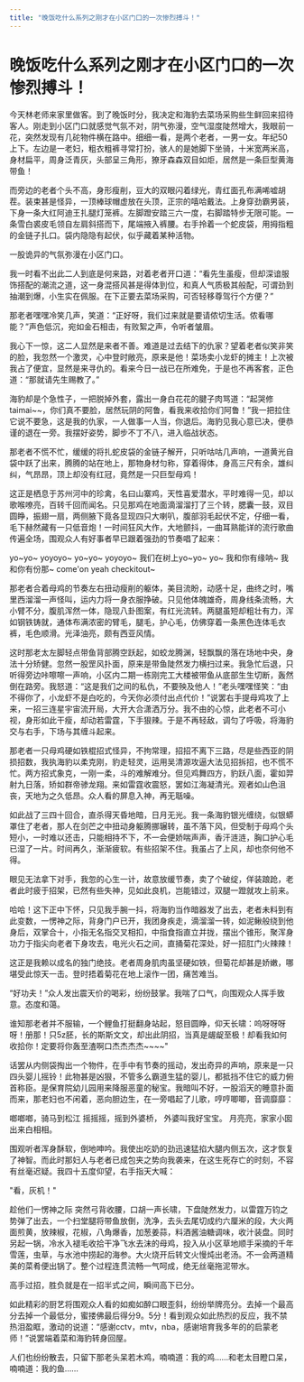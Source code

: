 ```yaml
---
title: "晚饭吃什么系列之刚才在小区门口的一次惨烈搏斗！"
---
```

# 晚饭吃什么系列之刚才在小区门口的一次惨烈搏斗！

今天林老师来家里做客。到了晚饭时分，我决定和海豹去菜场采购些生鲜回来招待客人。刚走到小区门口就感觉气氛不对，阴气弥漫，空气湿度陡然增大，我眼前一花，突然发现有几砣物件横在路中。细细一看，是两个老者，一男一女。年纪50上下。左边是一老妇，粗衣粗裤寻常打扮，骇人的是她脚下坐骑，十米宽两米高，身材扁平，周身泛青灰，头部呈三角形，獠牙森森双目如炬，居然是一条巨型黄海带鱼！

而旁边的老者个头不高，身形瘦削，豆大的双眼闪着绿光，青红面孔布满唏嘘胡茬。装束甚是怪异，一顶棒球帽虚放在头顶，正宗的嘻哈戴法。上身穿劲霸男装，下身一条大红阿迪王扎腿灯笼裤。左脚蹬安踏三六一度，右脚踏特步无限可能。一条雪白裘皮毛领自左肩斜搭而下，尾端掖入裤腰。右手拎着一个蛇皮袋，用拇指粗的金链子扎口。袋内隐隐有起伏，似乎藏着某种活物。

一股诡异的气氛弥漫在小区门口。

我一时看不出此二人到底是何来路，对着老者开口道：“看先生虽瘦，但却深谙服饰搭配的潮流之道，这一身混搭风甚是得体到位，和真人气质极其般配，可谓劲到抽潮到爆，小生实在佩服。在下正要去菜场采购，可否轻移尊驾行个方便？”

那老者嘿嘿冷笑几声，笑道：“正好呀，我们过来就是要请侬切生活。侬看哪能？”声色低沉，宛如金石相击，有败絮之声，令听者皱眉。

我心下一惊，这二人显然是来者不善。难道是过去结下的仇家？望着老者似笑非笑的脸，我忽然一个激灵，心中登时敞亮，原来是他！菜场卖小龙虾的摊主！上次被我占了便宜，显然是来寻仇的。看来今日一战已在所难免，于是也不再客套，正色道：“那就请先生赐教了。”

海豹却是个急性子，一把脱掉外套，露出一身白花花的腱子肉骂道：“起哭修taimai~~，你们真不要脸，居然玩阴的阿鲁，看我来收拾你们阿鲁！”我一把拉住它说不要急，这是我的仇家，一人做事一人当，你退后。海豹见我心意已决，便恭谨的退在一旁。我摆好姿势，脚步不丁不八，进入临战状态。

那老者不慌不忙，缓缓的将扎蛇皮袋的金链子解开，只听咕咕几声响，一道黄光自袋中跃了出来，腾腾的站在地上，那物身材匀称，穿着得体，身高三尺有余，雄纠纠，气昂昂，顶上却没有红冠，竟然是一只巨型母鸡！

这正是栖息于苏州河中的珍禽，名曰山寨鸡，天性喜爱潜水，平时难得一见，却以歌喉嘹亮，百转千回而闻名。只见那鸡在地面滴溜溜打了三个转，腮囊一鼓，双目圆睁，振翅一扇，两侧腋下竟各显现四只大喇叭，腹部羽毛起伏不定，仔细一看，毛下赫然藏有一只低音炮！一时间狂风大作，大地颤抖，一曲耳熟能详的流行歌曲传遍全场，围观众人有好事者早已跟着强劲的节奏唱了起来：

yo~yo~ yoyoyo~ yo~yo~ yoyoyo~ 我们在树上yo~yo~ yo~ 我和你有缘呐~ 我和你有份那~ come'on yeah checkitout~

那老者合着母鸡的节奏左右扭动瘦削的躯体，美目流盼，动感十足，曲终之时，嘴里西溜溜一声怪叫，运内力将一身衣服挣破。只见他体魄雄奇，周身线条流畅，大小臂不分，腹肌浑然一体，隐现八卦图案，有红光流转。两腿虽短却粗壮有力，浑如钢铁铸就，通体布满浓密的臂毛，腿毛，护心毛，仿佛穿着一条黑色连体毛衣裤，毛色顺滑。光泽油亮，颇有西亚风情。

这时那老太左脚轻点带鱼背部腾空跃起，如蛟龙腾渊，轻飘飘的落在场地中央，身法十分矫健。忽然一股罡风扑面，原来是带鱼陡然发力横扫过来。我急忙后退，只听得旁边咔嚓嚓一声响，小区内二期一栋刚完工大楼被带鱼从底部生生切断，轰然倒在路旁。我怒道：“这是我们之间的私仇，不要殃及他人！”老头嘿嘿怪笑：“由不得你了，小龙虾不是白吃的，今天你必须付出点代价！”说罢右手提母鸡攻了上来，一招三连星宇宙流开局，大开大合潇洒万分。我不由的心惊，此老者不可小视，身形如此干瘦，却动若雷霆，下手狠辣。于是不再轻敌，调匀了呼吸，将海豹交与右手，下场与其缠斗起来。

那老者一只母鸡硬如铁棍招式怪异，不拘常理，招招不离下三路，尽是些西亚的阴损招数，我执海豹以柔克刚，豹走轻灵，运用吴清源攻逼大法见招拆招，也不慌不忙。两方招式象克，一刚一柔，斗的难解难分。但见鸡舞四方，豹跃八面，霍如羿射九日落，矫如群帝骖龙翔。来如雷霆收震怒，罢如江海凝清光。观者如山色沮丧，天地为之久低昂。众人看的屏息入神，再无聒噪。

如此战了三四十回合，直杀得天昏地暗，日月无光。我一条海豹银光缠绕，似银蟒罩住了老者，那人在剑芒之中扭动身躯腾挪辗转，虽不落下风，但受制于母鸡个头短小，一时难以还击，只能相持不下，不一会便娇喘声声，香汗涟涟，胸口护心毛已湿了一片。时间再久，渐渐疲软。有些招架不住。我虽占了上风，却也奈何他不得。

眼见无法拿下对手，我忽的心生一计，故意放缓节奏，卖了个破绽，佯装踉跄，老者此时疲于招架，已然有些失神，见如此良机，岂能错过，双腿一蹬就攻上前来。

哈哈！这下正中下怀，只见我手腕一抖，将海豹当作暗器发了出去，老者未料到有此变数，一愣神之际，背身门户已开，我团身疾走，滴溜溜一转，如泥鳅般绕到他身后，双掌合十，小指无名指交叉相扣，中指食指直立并拢，摆出个锥形，聚浑身功力于指尖向老者下身攻去，电光火石之间，直捅菊花深处，好一招肛门火辣辣！

这正是我赖以成名的独门绝技。老者周身肌肉虽坚硬如铁，但菊花却甚是娇嫩，哪堪受此惊天一击。登时捂着菊花在地上滚作一团，痛苦难当。

“好功夫！”众人发出震天价的喝彩，纷纷鼓掌。我喘了口气，向围观众人挥手致意。态度和蔼。

谁知那老者并不服输，一个鲤鱼打挺翻身站起，怒目圆睁，仰天长啸：呜呀呀呀呀！册那！只5z胚，长的斯斯文文，却出此阴招，当真是龌龊至极！却看我如何收拾你！定要将你轰至渣啊口杰杰杰杰~~~~"

话罢从内侧袋掏出一个物件，在手中有节奏的摇动，发出奇异的声响，原来是一只四头婴儿摇铃！此物甚是凶狠，不管多么霸道生猛的婴儿，都抵挡不住它的威力俯首称臣。是保育院幼儿园用来降服恶童的秘宝。我暗叫不好，一股滔天的睡意扑面而来，那老妇也不闲着，恶向胆边生，在一旁唱起了儿歌，哼哼唧唧，音调靡靡：

啷啷啷，骑马到松江 摇摇摇，摇到外婆桥， 外婆叫我好宝宝。 月亮亮，家家小囡出来白相相。

围观听者浑身酥软，倒地呻吟。我使出吃奶的劲迅速猛掐大腿内侧五次，这才恢复了神智。而此时那妇人与老者已成包夹之势向我袭来，在这生死存亡的时刻，不容有丝毫迟疑。我四十五度仰望，右手指天大喊：

"看，灰机！"

趁他们一愣神之际 突然弓背收腰，口胡一声长啸，下盘陡然发力，以雷霆万钧之势弹了出去，一个扫堂腿将带鱼放倒，洗净，去头去尾切成约六厘米的段，大火两面煎黄，放辣椒，花椒，八角爆香，加葱姜蒜，料酒酱油糖调味，收汁装盘。同时另起一锅，冷水入褪毛收拾干净飞水去沫的母鸡，投入从小区草地顺手采摘的千年雪莲，虫草，与水池中捞起的海参。大火烧开后转文火慢炖出老汤。不一会两道精美的菜肴便出锅了。整个过程连贯流畅一气呵成，绝无丝毫拖泥带水。

高手过招，胜负就是在一招半式之间，瞬间高下已分。

如此精彩的厨艺将围观众人看的如痴如醉口眼歪斜，纷纷举牌亮分。去掉一个最高分去掉一个最低分，蜜搂佛最后得分9。5分！看到观众如此热烈的反应，我不禁热泪盈眶，激动的说道：“感谢cctv，mtv，nba，感谢培育我多年的的启蒙老师！”说罢端着菜和海豹转身回屋。

人们也纷纷散去，只留下那老头呆若木鸡，喃喃道：我的鸡……和老太目瞪口呆，喃喃道：我的鱼……

